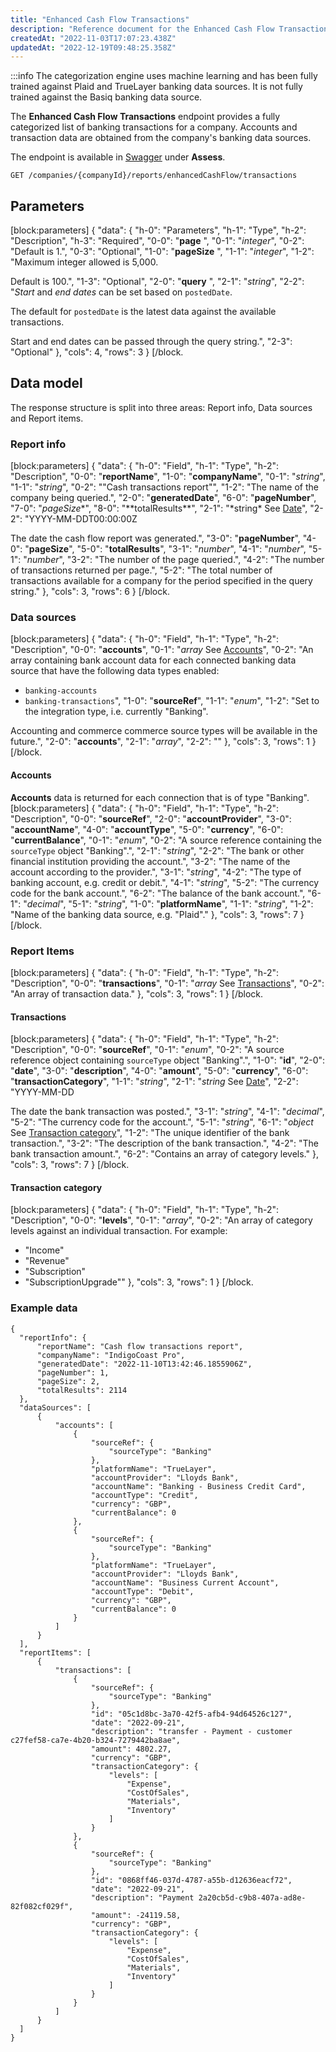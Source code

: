 ```yaml
---
title: "Enhanced Cash Flow Transactions"
description: "Reference document for the Enhanced Cash Flow Transactions endpoint"
createdAt: "2022-11-03T17:07:23.438Z"
updatedAt: "2022-12-19T09:48:25.358Z"
---
```


:::info
The categorization engine uses machine learning and has been fully trained against Plaid and TrueLayer banking data sources. It is not fully trained against the Basiq banking data source.

The **Enhanced Cash Flow Transactions** endpoint provides a fully categorized list of banking transactions for a company. Accounts and transaction data are obtained from the company's banking data sources.

The endpoint is available in <a className="external" href="https://api.codat.io/swagger/index.html#/Assess/get_companies__companyId__reports_enhancedCashFlow_transactions" target="_blank">Swagger</a> under **Assess**.

`GET /companies/{companyId}/reports/enhancedCashFlow/transactions`

## Parameters

[block:parameters]
{
"data": {
"h-0": "Parameters",
"h-1": "Type",
"h-2": "Description",
"h-3": "Required",
"0-0": "**page** ",
"0-1": "_integer_",
"0-2": "Default is 1.",
"0-3": "Optional",
"1-0": "**pageSize** ",
"1-1": "_integer_",
"1-2": "Maximum integer allowed is 5,000.

Default is 100.",
"1-3": "Optional",
"2-0": "**query** ",
"2-1": "_string_",
"2-2": "_Start_ and _end dates_ can be set based on `postedDate`.

The default for `postedDate` is the latest data against the available transactions.

Start and end dates can be passed through the query string.",
"2-3": "Optional"
},
"cols": 4,
"rows": 3
}
[/block.

## Data model

The response structure is split into three areas: Report info, Data sources and Report items.

### Report info

[block:parameters]
{
"data": {
"h-0": "Field",
"h-1": "Type",
"h-2": "Description",
"0-0": "**reportName**",
"1-0": "**companyName**",
"0-1": "_string_",
"1-1": "_string_",
"0-2": ""Cash transactions report"",
"1-2": "The name of the company being queried.",
"2-0": "**generatedDate**",
"6-0": "**pageNumber**",
"7-0": "*pageSize**",
"8-0": "**totalResults\*\*",
"2-1": "*string\*
See [Date](https://docs.codat.io/docs/datamodel-shared-date)",
"2-2": "YYYY-MM-DDT00:00:00Z

The date the cash flow report was generated.",
"3-0": "**pageNumber**",
"4-0": "**pageSize**",
"5-0": "**totalResults**",
"3-1": "_number_",
"4-1": "_number_",
"5-1": "_number_",
"3-2": "The number of the page queried.",
"4-2": "The number of transactions returned per page.",
"5-2": "The total number of transactions available for a company for the period specified in the query string."
},
"cols": 3,
"rows": 6
}
[/block.

### Data sources

[block:parameters]
{
"data": {
"h-0": "Field",
"h-1": "Type",
"h-2": "Description",
"0-0": "**accounts**",
"0-1": "_array_
See [Accounts](#accounts)",
"0-2": "An array containing bank account data for each connected banking data source that have the following data types enabled:

- `banking-accounts`
- `banking-transactions`",
  "1-0": "**sourceRef**",
  "1-1": "_enum_",
  "1-2": "Set to the integration type, i.e. currently "Banking".

Accounting and commerce commerce source types will be available in the future.",
"2-0": "**accounts**",
"2-1": "_array_",
"2-2": ""
},
"cols": 3,
"rows": 1
}
[/block.

#### Accounts

**Accounts** data is returned for each connection that is of type "Banking".
[block:parameters]
{
"data": {
"h-0": "Field",
"h-1": "Type",
"h-2": "Description",
"0-0": "**sourceRef**",
"2-0": "**accountProvider**",
"3-0": "**accountName**",
"4-0": "**accountType**",
"5-0": "**currency**",
"6-0": "**currentBalance**",
"0-1": "_enum_",
"0-2": "A source reference containing the `sourceType` object "Banking".",
"2-1": "_string_",
"2-2": "The bank or other financial institution providing the account.",
"3-2": "The name of the account according to the provider.",
"3-1": "_string_",
"4-2": "The type of banking account, e.g. credit or debit.",
"4-1": "_string_",
"5-2": "The currency code for the bank account.",
"6-2": "The balance of the bank account.",
"6-1": "_decimal_",
"5-1": "_string_",
"1-0": "**platformName**",
"1-1": "_string_",
"1-2": "Name of the banking data source, e.g. "Plaid"."
},
"cols": 3,
"rows": 7
}
[/block.

### Report Items

[block:parameters]
{
"data": {
"h-0": "Field",
"h-1": "Type",
"h-2": "Description",
"0-0": "**transactions**",
"0-1": "_array_
See [Transactions](#transactions)",
"0-2": "An array of transaction data."
},
"cols": 3,
"rows": 1
}
[/block.

#### Transactions

[block:parameters]
{
"data": {
"h-0": "Field",
"h-1": "Type",
"h-2": "Description",
"0-0": "**sourceRef**",
"0-1": "_enum_",
"0-2": "A source reference object containing `sourceType` object "Banking".",
"1-0": "**id**",
"2-0": "**date**",
"3-0": "**description**",
"4-0": "**amount**",
"5-0": "**currency**",
"6-0": "**transactionCategory**",
"1-1": "_string_",
"2-1": "_string_
See [Date](https://docs.codat.io/docs/datamodel-shared-date)",
"2-2": "YYYY-MM-DD

The date the bank transaction was posted.",
"3-1": "_string_",
"4-1": "_decimal_",
"5-2": "The currency code for the account.",
"5-1": "_string_",
"6-1": "_object_
See [Transaction category](#transaction-category)",
"1-2": "The unique identifier of the bank transaction.",
"3-2": "The description of the bank transaction.",
"4-2": "The bank transaction amount.",
"6-2": "Contains an array of category levels."
},
"cols": 3,
"rows": 7
}
[/block.

#### Transaction category

[block:parameters]
{
"data": {
"h-0": "Field",
"h-1": "Type",
"h-2": "Description",
"0-0": "**levels**",
"0-1": "_array_",
"0-2": "An array of category levels against an individual transaction. For example:

- "Income"
- "Revenue"
- "Subscription"
- "SubscriptionUpgrade""
  },
  "cols": 3,
  "rows": 1
  }
  [/block.

### Example data

```
{
  "reportInfo": {
      "reportName": "Cash flow transactions report",
      "companyName": "IndigoCoast Pro",
      "generatedDate": "2022-11-10T13:42:46.1855906Z",
      "pageNumber": 1,
      "pageSize": 2,
      "totalResults": 2114
  },
  "dataSources": [
      {
          "accounts": [
              {
                  "sourceRef": {
                      "sourceType": "Banking"
                  },
                  "platformName": "TrueLayer",
                  "accountProvider": "Lloyds Bank",
                  "accountName": "Banking - Business Credit Card",
                  "accountType": "Credit",
                  "currency": "GBP",
                  "currentBalance": 0
              },
              {
                  "sourceRef": {
                      "sourceType": "Banking"
                  },
                  "platformName": "TrueLayer",
                  "accountProvider": "Lloyds Bank",
                  "accountName": "Business Current Account",
                  "accountType": "Debit",
                  "currency": "GBP",
                  "currentBalance": 0
              }
          ]
      }
  ],
  "reportItems": [
      {
          "transactions": [
              {
                  "sourceRef": {
                      "sourceType": "Banking"
                  },
                  "id": "05c1d8bc-3a70-42f5-afb4-94d64526c127",
                  "date": "2022-09-21",
                  "description": "transfer - Payment - customer c27fef58-ca7e-4b20-b324-7279442ba8ae",
                  "amount": 4802.27,
                  "currency": "GBP",
                  "transactionCategory": {
                      "levels": [
                          "Expense",
                          "CostOfSales",
                          "Materials",
                          "Inventory"
                      ]
                  }
              },
              {
                  "sourceRef": {
                      "sourceType": "Banking"
                  },
                  "id": "0868ff46-037d-4787-a55b-d12636eacf72",
                  "date": "2022-09-21",
                  "description": "Payment 2a20cb5d-c9b8-407a-ad8e-82f082cf029f",
                  "amount": -24119.58,
                  "currency": "GBP",
                  "transactionCategory": {
                      "levels": [
                          "Expense",
                          "CostOfSales",
                          "Materials",
                          "Inventory"
                      ]
                  }
              }
          ]
      }
  ]
}
```
